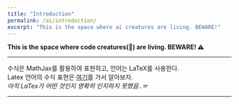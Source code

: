 ```yaml
---
title: "Introduction"
permalink: /ai/introduction/
excerpt: "This is the space where ai creatures are living. BEWARE!"
---
```



**This is the space where code creatures(:monkey:) are living. BEWARE! :warning:**


---

수식은 MathJax를 활용하여 표현하고, 언어는 LaTeX를 사용한다.<br>
Latex 언어의 수식 표현은 [여기](https://www.codecogs.com/latex/eqneditor.php)를 가서 알아보자.<br>
*아직 LaTex가 어떤 것인지 명확히 인지하지 못했음..ㅠ*<br>

---


